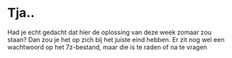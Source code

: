 # Tja..

Had je echt gedacht dat hier de oplossing van deze week zomaar zou staan?
Dan zou je het op zich bij het juiste eind hebben. Er zit nog wel een wachtwoord op het 7z-bestand, maar die is te raden of na te vragen
